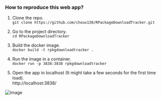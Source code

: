 ### How to reproduce this web app?

1. Clone the repo.  
`git clone https://github.com/choux130/RPackageDownloadTracker.git`

2. Go to the project directory.  
`cd RPackageDownloadTracker`  

3. Build the docker image.  
`docker build -t rpkgdownloadtracker .` 

4. Run the image in a container.   
`docker run -p 3838:3838 rpkgdownloadtracker`

5. Open the app in localhost (It might take a few seconds for the first time load).  
http://localhost:3838/

![image](https://drive.google.com/uc?export=view&id=15i_QHIam7GqaZhbM-7v18x73YYO_l1S3)
